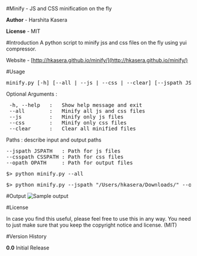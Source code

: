 #Minify - JS and CSS minification on the fly

__Author__  - Harshita Kasera

__License__ - MIT


#Introduction
A python script to minify jss and css files on the fly using yui compressor.

Website - [http://hkasera.github.io/minify/](http://hkasera.github.io/minify/)

#Usage
<pre>minify.py [-h] [--all | --js | --css | --clear] [--jspath JSPATH] [--csspath CSSPATH] [--opath OPATH]</pre>

Optional Arguments :
<pre>
 -h, --help   :   Show help message and exit
 --all        :   Minify all js and css files
 --js         :   Minify only js files
 --css        :   Minify only css files
 --clear      :   Clear all minified files
</pre>

Paths :
describe input and output paths
<pre>
--jspath JSPATH   : Path for js files
--csspath CSSPATH : Path for css files
--opath OPATH     : Path for output files
</pre>

<pre>$> python minify.py --all</pre>
<pre>$> python minify.py --jspath "/Users/hkasera/Downloads/" --opath "/Users/hkasera/Desktop/" </pre>

#Output 
![Sample output](https://raw.github.com/hkasera/minify/master/help/Output.png "Sample Output")

#License

In case you find this useful, please feel free to use this in any way. You need to just make sure that you keep the copyright notice and license. (MIT)

#Version History

__0.0__
Initial Release
